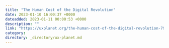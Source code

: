 ```yaml
---
title: "The Human Cost of the Digital Revolution"
date: 2023-01-10 16:00:37 +0000
dateadded: 2023-01-11 00:00:53 +0000
description: ""
link: "https://uxplanet.org/the-human-cost-of-the-digital-revolution-790eaeafdc17?source=rss----819cc2aaeee0---4"
category:
directory: _directory/ux-planet.md
---
```

